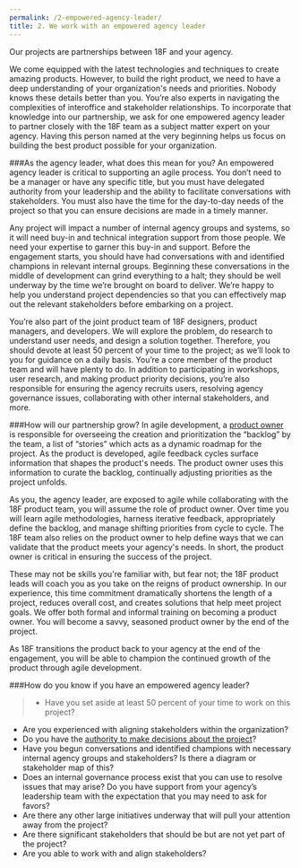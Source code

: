 ```yaml
---
permalink: /2-empowered-agency-leader/
title: 2. We work with an empowered agency leader
---
```

Our projects are partnerships between 18F and your agency.

We come equipped with the latest technologies and techniques to create amazing products. However, to build the right product, we need to have a deep understanding of your organization's needs and priorities. Nobody knows these details better than you. You’re also experts in navigating the complexities of interoffice and stakeholder relationships. To incorporate that knowledge into our partnership, we ask for one empowered agency leader to partner closely with the 18F team as a subject matter expert on your agency. Having this person named at the very beginning helps us focus on building the best product possible for your organization. 

###As the agency leader, what does this mean for you?
An empowered agency leader is critical to supporting an agile process. You don’t need to be a manager or have any specific title, but you must have delegated authority from your leadership and the ability to facilitate conversations with stakeholders. You must also have the time for the day-to-day needs of the project so that you can ensure decisions are made in a timely manner.

Any project will impact a number of internal agency groups and systems, so it will need buy-in and technical integration support from those people. We need your expertise to garner this buy-in and support. Before the engagement starts, you should have had conversations with and identified champions in relevant internal groups. Beginning these conversations in the middle of development can grind everything to a halt; they should be well underway by the time we’re brought on board to deliver. We’re happy to help you understand project dependencies so that you can effectively map out the relevant stakeholders before embarking on a project.

You’re also part of the joint product team of 18F designers, product managers, and developers. We will explore the problem, do research to understand user needs, and design a solution together. Therefore, you should devote at least 50 percent of your time to the project; as we’ll look to you for guidance on a daily basis. You’re a core member of the product team and will have plenty to do. In addition to participating in workshops, user research, and making product priority decisions, you’re also responsible for ensuring the agency recruits users, resolving agency governance issues, collaborating with other internal stakeholders, and more. 

###How will our partnership grow?
In agile development, a [product owner](https://playbook.cio.gov/#play6) is responsible for overseeing the creation and prioritization the “backlog” by the team, a list of “stories” which acts as a dynamic roadmap for the project. As the product is developed, agile feedback cycles surface information that shapes the product's needs. The product owner uses this information to curate the backlog, continually adjusting priorities as the project unfolds.

As you, the agency leader, are exposed to agile while collaborating with the 18F product team, you will assume the role of product owner. Over time you will learn agile methodologies, harness iterative feedback, appropriately define the backlog, and manage shifting priorities from cycle to cycle. The 18F team also relies on the product owner to help define ways that we can validate that the product meets your agency's needs. In short, the product owner is critical in ensuring the success of the project.

These may not be skills you're familiar with, but fear not; the 18F product leads will coach you as you take on the reigns of product ownership. In our experience, this time commitment dramatically shortens the length of a project, reduces overall cost, and creates solutions that help meet project goals. We offer both formal and informal training on becoming a product owner. You will become a savvy, seasoned product owner by the end of the project.

As 18F transitions the product back to your agency at the end of the engagement, you will be able to champion the continued growth of the product through agile development.


###How do you know if you have an empowered agency leader?
>- Have you set aside at least 50 percent of your time to work on this project?
- Are you experienced with aligning stakeholders within the organization? 
- Do you have the [authority to make decisions about the project](https://playbook.cio.gov/#play6)?
- Have you begun conversations and identified champions with necessary internal agency groups and stakeholders? Is there a diagram or stakeholder map of this? 
- Does an internal governance process exist that you can use to resolve issues that may arise? Do you have support from your agency’s leadership team with the expectation that you may need to ask for favors?
- Are there any other large initiatives underway that will pull your attention away from the project? 
- Are there significant stakeholders that should be but are not yet part of the project?
- Are you able to work with and align stakeholders? 
